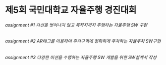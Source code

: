 # 제5회 국민대학교 자율주행 경진대회


###### assignment #1 차선을 벗어나지 않고 목적지까지 주행하는 자율주행 SW 구현
###### assignment #2 AR태그를 이용하여 주차구역에 정확하게 주차하는 자율주차 SW구현
###### assignment #3 다양한 미션을 수행하는 자율주행 SW 개발을 위한 SW설계서 작성
